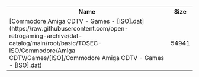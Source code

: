 <table>
<tr><th>Name</th><th>Size</th></tr>
<tr><td>
[Commodore Amiga CDTV - Games - [ISO].dat](https://raw.githubusercontent.com/open-retrogaming-archive/dat-catalog/main/root/basic/TOSEC-ISO/Commodore/Amiga CDTV/Games/[ISO]/Commodore Amiga CDTV - Games - [ISO].dat)
</td><td>54941</td></tr>
</table>

